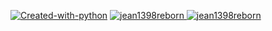 [![Created-with-python](https://img.shields.io/badge/Made%20with-Python-1f425f.svg)](https://www.python.org/)
[![jean1398reborn](https://img.shields.io/badge/a%20jean1398reborn-project-informational)
](https://www.github.com/jean1398reborn)
[![jean1398reborn](https://img.shields.io/badge/Completely-Horrid-critical)](https://www.youtube.com/watch?v=dQw4w9WgXcQ)

